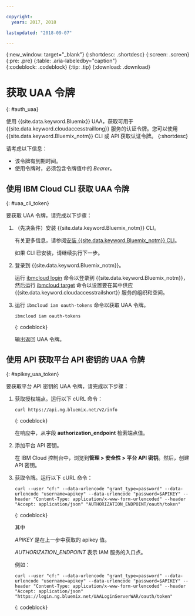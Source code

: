 ```yaml
---

copyright:
  years: 2017, 2018

lastupdated: "2018-09-07"

---
```


{:new_window: target="_blank"}
{:shortdesc: .shortdesc}
{:screen: .screen}
{:pre: .pre}
{:table: .aria-labeledby="caption"}    
{:codeblock: .codeblock}
{:tip: .tip}
{:download: .download}


# 获取 UAA 令牌
{: #auth_uaa}

使用 {{site.data.keyword.Bluemix}} UAA，获取可用于 {{site.data.keyword.cloudaccesstraillong}} 服务的认证令牌。您可以使用 {{site.data.keyword.Bluemix_notm}} CLI 或 API 获取认证令牌。
{:shortdesc}

请考虑以下信息：

* 该令牌有到期时间。 
* 使用令牌时，必须包含令牌值中的 *Bearer*。
		
## 使用 IBM Cloud CLI 获取 UAA 令牌
{: #uaa_cli_token}

要获取 UAA 令牌，请完成以下步骤：

1. （先决条件）安装 {{site.data.keyword.Bluemix_notm}} CLI。

   有关更多信息，请参阅[安装 {{site.data.keyword.Bluemix_notm}} CLI](/docs/cli/reference/ibmcloud/download_cli.html#install_use)。
   
   如果 CLI 已安装，请继续执行下一步。
    
2. 登录到 {{site.data.keyword.Bluemix_notm}}。 

    运行 [ibmcloud login](/docs/cli/reference/ibmcloud/bx_cli.html#ibmcloud_login) 命令以登录到 {{site.data.keyword.Bluemix_notm}}，然后运行 [ibmcloud target](/docs/cli/reference/ibmcloud/bx_cli.html#ibmcloud_target) 命令以设置要在其中供应 {{site.data.keyword.cloudaccesstrailshort}} 服务的组织和空间。
	
3. 运行 `ibmcloud iam oauth-tokens` 命令以获取 UAA 令牌。

    ```
	ibmcloud iam oauth-tokens
	```
	{: codeblock}
	
	输出返回 UAA 令牌。


	


## 使用 API 获取平台 API 密钥的 UAA 令牌
{: #apikey_uaa_token}

要获取平台 API 密钥的 UAA 令牌，请完成以下步骤：

1. 获取授权端点。运行以下 cURL 命令：

    ```
    curl https://api.ng.bluemix.net/v2/info
    ```
    {: codeblock}

    在响应中，从字段 **authorization_endpoint** 检索端点值。

2. 添加平台 API 密钥。

    在 IBM Cloud 控制台中，浏览到**管理 > 安全性 > 平台 API 密钥**。然后，创建 API 密钥。

3. 获取令牌。运行以下 cURL 命令：

    ```
    curl --user "cf:" --data-urlencode "grant_type=password" --data-urlencode "username=apikey" --data-urlencode "password=$APIKEY" --header "Content-Type: application/x-www-form-urlencoded" --header "Accept: application/json" "AUTHORIZATION_ENDPOINT/oauth/token"
    ```
    {: codeblock}

    其中
 
    
    *APIKEY* 是在上一步中获取的 apikey 值。
    
    *AUTHORIZATION_ENDPOINT* 表示 IAM 服务的入口点。

    例如：

    ```
    curl --user "cf:" --data-urlencode "grant_type=password" --data-urlencode "username=apikey" --data-urlencode "password=$APIKEY" --header "Content-Type: application/x-www-form-urlencoded" --header "Accept: application/json" "https://login.ng.bluemix.net/UAALoginServerWAR/oauth/token"
    ```
    {: codeblock}


